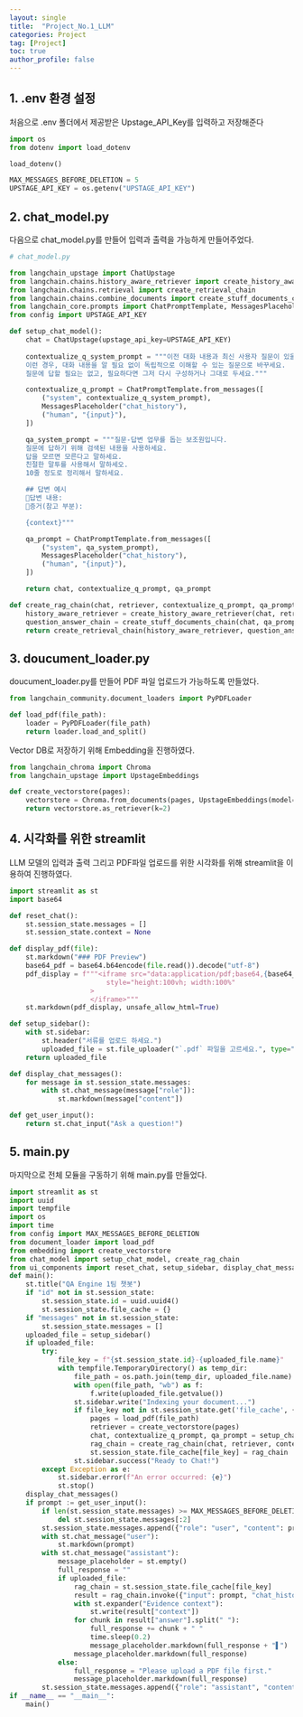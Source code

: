 ```yaml
---
layout: single
title:  "Project_No.1_LLM"
categories: Project
tag: [Project]
toc: true
author_profile: false
---
```


<head>
  <style>
    table.dataframe {
      white-space: normal;
      width: 100%;
      height: 240px;
      display: block;
      overflow: auto;
      font-family: Arial, sans-serif;
      font-size: 0.9rem;
      line-height: 20px;
      text-align: center;
      border: 0px !important;
    }

    table.dataframe th {
      text-align: center;
      font-weight: bold;
      padding: 8px;
    }

    table.dataframe td {
      text-align: center;
      padding: 8px;
    }

    table.dataframe tr:hover {
      background: #b8d1f3; 
    }

    .output_prompt {
      overflow: auto;
      font-size: 0.9rem;
      line-height: 1.45;
      border-radius: 0.3rem;
      -webkit-overflow-scrolling: touch;
      padding: 0.8rem;
      margin-top: 0;
      margin-bottom: 15px;
      font: 1rem Consolas, "Liberation Mono", Menlo, Courier, monospace;
      color: $code-text-color;
      border: solid 1px $border-color;
      border-radius: 0.3rem;
      word-break: normal;
      white-space: pre;
    }

  .dataframe tbody tr th:only-of-type {
      vertical-align: middle;
  }

  .dataframe tbody tr th {
      vertical-align: top;
  }

  .dataframe thead th {
      text-align: center !important;
      padding: 8px;
  }

  .page__content p {
      margin: 0 0 0px !important;
  }

  .page__content p > strong {
    font-size: 0.8rem !important;
  }

  </style>
</head>

## 1. .env 환경 설정
처음으로 .env 폴더에서 제공받은 Upstage_API_Key를 입력하고 저장해준다



```python
import os
from dotenv import load_dotenv

load_dotenv()

MAX_MESSAGES_BEFORE_DELETION = 5
UPSTAGE_API_KEY = os.getenv("UPSTAGE_API_KEY")
```
## 2. chat_model.py
다음으로 chat_model.py를 만들어 입력과 출력을 가능하게 만들어주었다.



```python
# chat_model.py

from langchain_upstage import ChatUpstage
from langchain.chains.history_aware_retriever import create_history_aware_retriever
from langchain.chains.retrieval import create_retrieval_chain
from langchain.chains.combine_documents import create_stuff_documents_chain
from langchain_core.prompts import ChatPromptTemplate, MessagesPlaceholder
from config import UPSTAGE_API_KEY

def setup_chat_model():
    chat = ChatUpstage(upstage_api_key=UPSTAGE_API_KEY)
    
    contextualize_q_system_prompt = """이전 대화 내용과 최신 사용자 질문이 있을 때, 이 질문이 이전 대화 내용과 관련이 있을 수 있습니다. 
    이런 경우, 대화 내용을 알 필요 없이 독립적으로 이해할 수 있는 질문으로 바꾸세요. 
    질문에 답할 필요는 없고, 필요하다면 그저 다시 구성하거나 그대로 두세요."""

    contextualize_q_prompt = ChatPromptTemplate.from_messages([
        ("system", contextualize_q_system_prompt),
        MessagesPlaceholder("chat_history"),
        ("human", "{input}"),
    ])

    qa_system_prompt = """질문-답변 업무를 돕는 보조원입니다. 
    질문에 답하기 위해 검색된 내용을 사용하세요. 
    답을 모르면 모른다고 말하세요. 
    친절한 말투를 사용해서 말하세오.
    10줄 정도로 정리해서 말하세요.

    ## 답변 예시
    📍답변 내용: 
    📍증거(참고 부분): 

    {context}"""

    qa_prompt = ChatPromptTemplate.from_messages([
        ("system", qa_system_prompt),
        MessagesPlaceholder("chat_history"),
        ("human", "{input}"),
    ])

    return chat, contextualize_q_prompt, qa_prompt

def create_rag_chain(chat, retriever, contextualize_q_prompt, qa_prompt):
    history_aware_retriever = create_history_aware_retriever(chat, retriever, contextualize_q_prompt)
    question_answer_chain = create_stuff_documents_chain(chat, qa_prompt)
    return create_retrieval_chain(history_aware_retriever, question_answer_chain)
```

## 3. doucument_loader.py
doucument_loader.py를 만들어 PDF 파일 업로드가 가능하도록 만들었다.



```python
from langchain_community.document_loaders import PyPDFLoader

def load_pdf(file_path):
    loader = PyPDFLoader(file_path)
    return loader.load_and_split()
```

Vector DB로 저장하기 위해 Embedding을 진행하였다.



```python
from langchain_chroma import Chroma
from langchain_upstage import UpstageEmbeddings

def create_vectorstore(pages):
    vectorstore = Chroma.from_documents(pages, UpstageEmbeddings(model="solar-embedding-1-large"))
    return vectorstore.as_retriever(k=2)
```

## 4. 시각화를 위한 streamlit
LLM 모델의 입력과 출력 그리고 PDF파일 업로드를 위한 시각화를 위해 streamlit을 이용하여 진행하였다.



```python
import streamlit as st
import base64

def reset_chat():
    st.session_state.messages = []
    st.session_state.context = None

def display_pdf(file):
    st.markdown("### PDF Preview")
    base64_pdf = base64.b64encode(file.read()).decode("utf-8")
    pdf_display = f"""<iframe src="data:application/pdf;base64,{base64_pdf}" width="400" height="100%" type="application/pdf"
                        style="height:100vh; width:100%"
                    >
                    </iframe>"""
    st.markdown(pdf_display, unsafe_allow_html=True)

def setup_sidebar():
    with st.sidebar:
        st.header("서류를 업로드 하세요.")
        uploaded_file = st.file_uploader("`.pdf` 파일을 고르세요.", type="pdf")
    return uploaded_file

def display_chat_messages():
    for message in st.session_state.messages:
        with st.chat_message(message["role"]):
            st.markdown(message["content"])

def get_user_input():
    return st.chat_input("Ask a question!")
```

## 5. main.py
마지막으로 전체 모듈을 구동하기 위해 main.py를 만들었다.



```python
import streamlit as st
import uuid
import tempfile
import os
import time
from config import MAX_MESSAGES_BEFORE_DELETION
from document_loader import load_pdf
from embedding import create_vectorstore
from chat_model import setup_chat_model, create_rag_chain
from ui_components import reset_chat, setup_sidebar, display_chat_messages, get_user_input
def main():
    st.title("QA Engine 1팀 챗봇")
    if "id" not in st.session_state:
        st.session_state.id = uuid.uuid4()
        st.session_state.file_cache = {}
    if "messages" not in st.session_state:
        st.session_state.messages = []
    uploaded_file = setup_sidebar()
    if uploaded_file:
        try:
            file_key = f"{st.session_state.id}-{uploaded_file.name}"
            with tempfile.TemporaryDirectory() as temp_dir:
                file_path = os.path.join(temp_dir, uploaded_file.name)
                with open(file_path, "wb") as f:
                    f.write(uploaded_file.getvalue())
                st.sidebar.write("Indexing your document...")
                if file_key not in st.session_state.get('file_cache', {}):
                    pages = load_pdf(file_path)
                    retriever = create_vectorstore(pages)
                    chat, contextualize_q_prompt, qa_prompt = setup_chat_model()
                    rag_chain = create_rag_chain(chat, retriever, contextualize_q_prompt, qa_prompt)
                    st.session_state.file_cache[file_key] = rag_chain
                st.sidebar.success("Ready to Chat!")
        except Exception as e:
            st.sidebar.error(f"An error occurred: {e}")
            st.stop()
    display_chat_messages()
    if prompt := get_user_input():
        if len(st.session_state.messages) >= MAX_MESSAGES_BEFORE_DELETION:
            del st.session_state.messages[:2]
        st.session_state.messages.append({"role": "user", "content": prompt})
        with st.chat_message("user"):
            st.markdown(prompt)
        with st.chat_message("assistant"):
            message_placeholder = st.empty()
            full_response = ""
            if uploaded_file:
                rag_chain = st.session_state.file_cache[file_key]
                result = rag_chain.invoke({"input": prompt, "chat_history": st.session_state.messages})
                with st.expander("Evidence context"):
                    st.write(result["context"])
                for chunk in result["answer"].split(" "):
                    full_response += chunk + " "
                    time.sleep(0.2)
                    message_placeholder.markdown(full_response + "▌")
                message_placeholder.markdown(full_response)
            else:
                full_response = "Please upload a PDF file first."
                message_placeholder.markdown(full_response)
        st.session_state.messages.append({"role": "assistant", "content": full_response})
if __name__ == "__main__":
    main()
```
